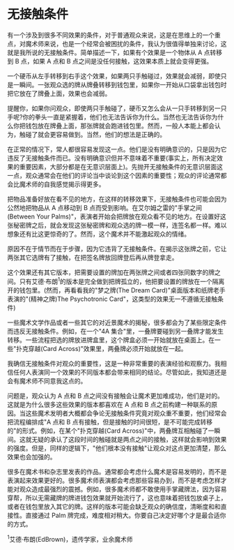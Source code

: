 # 无接触条件

有一个涉及到很多不同效果的条件，对于普通观众来说，这是在思维上的一个重点，对魔术师来说，也是一个经常会被困扰的条件，我认为很值得单独来讨论，这就是我所说的无接触条件。简单描述一下，如果有个效果是一个物体从 A 点转移到 B 点，如果 A 点和 B 点之间是没任何接触，这效果本质上就会变得更强。

一个硬币从左手转移到右手这个效果，如果两只手触碰过，效果就会减弱，即使只是一瞬间。一张观众选的牌从牌叠转移到钱包里，如果你一开始从口袋拿出钱包时把它放在了牌叠上面，效果也会减弱。

提醒你，如果你问观众，即使两只手触碰了，硬币又怎么会从一只手转移到另一只手呢?你的拳头一直是紧握着，他们也无法告诉你为什么。当然也无法告诉你为什么你把钱包放在牌叠上面，那张牌就会跑进钱包里。然而，一般人本能上都会认为，触碰了就会更容易做到。当然，他们的想法是正确的。

在正常的情况下，常人都很容易发现这一点。他们是没有明确意识的，只是因为它违反了无接触条件而已。没有明确意识但并不意味着不重要(事实上，所有决定效果的重要因素，大部分都是在无意识层面上)。先抛开无接触条件的无意识层面这一点，观众通常会在他们的评论当中谈论到这个因素的重要性；观众的评论通常都会比魔术师的自我感觉揭示得更多。

把物品准备好放在看不见的地方，在这样的转移效果下，无接触条件也可能会因为公然地把物品从 A 点移动到 B 点而受到影响。在艾尔姆之雷的"手掌之间(Between Your Palms)"，表演者开始会把牌放在观众看不见的地方。在设置好这张秘密牌之后，就会发现这张秘密牌和观众选的牌一模一样，连签名都一样。难以想象还有比这更惊奇的了。然而，这个魔术并不能激起观众的情绪。

原因不在于情节而在于步骤，因为它违背了无接触条件。在揭示这张牌之前，它让两张其它选牌有了接触，在把签名牌放回牌登后再从牌登拿走。

这个效果还有其它版本，把需要设置的牌加在两张牌之间或者四张同数字的牌之间。只有艾德·布朗<sup>1</sup>的版本是完全做到把牌孤立的，他把要设置的牌放在一个隔离开的钱包里。(然而，再看看我的"梦之牌(The Dream Card)"桌面版本和纸牌老手表演的"(精神之牌)The Psychotronic Card"，这类型的效果无一不遵循无接触条件)

一些魔术文学作品或者一些其它的对近景魔术的揭秘，很多都会为了某些限定条件而违反无接触条件。例如，在一个"4A 集合"里，一叠牌要碰到另一叠牌才能发生转移。一些流程把选的牌放进牌盒里，这个牌盒必须一开始就放在桌面上。在一些"扑克穿越(Card Across)"效果里，两叠牌必须开始就放在一起。

我确信无接触条件对观众的重要性，这是一种非常重要的表演经验和观察力。我相信任何人表演同一个效果的不同版本都会带来相同的结论。尽管如此，我知道还是会有魔术师不同意我这点的。

问题是，观众认为 A 点和 B 点之间没有接触会让魔术更加难成功，他们是对的。这就是为什么很多这些效果的版本都喜欢在 A 点和 B 点之前构建一种联系的原因。当这些魔术发明者大概都会争论无接触条件究竟对观众重不重要，他们经常会把流程编排成"A 点和 B 点有接触，但是接触的时间很短，是不可能完成转移的"的形式。例如，在某个"扑克穿越(Card Across)"中，两叠牌互相触碰了一瞬间。这就无疑的承认了这段时间的触碰就是两点之间的接触，这样就会影响到效果的强度。但是，同样的逻辑下，"他们根本没有接触"让观众对这点更加清楚，那么效果也会加强的。

很多在魔术书和杂志里发表的作品。通常都会考虑什么魔术是容易发明的，而不是表演起来效果更好的。很多魔术师表演都会考虑那些容易办到，而不是考虑怎样才能对观众造成最强烈的震撼。例如，很多魔术师都不敢使用手掌藏牌法，因为容易穿帮，所以无需藏牌的牌进钱包效果就开始流行了，这也意味着把钱包放桌子上，或者在钱包里放入其它的牌。这样的版本可能会缺乏观众的确信度，清晰度和和直接性。直接通过 Palm 牌完成，难度相对稍大。你要自己决定好哪个才是最合适你的方式。

<sup>1</sup>艾德·布朗(EdBrown)，遗传学家，业余魔术师